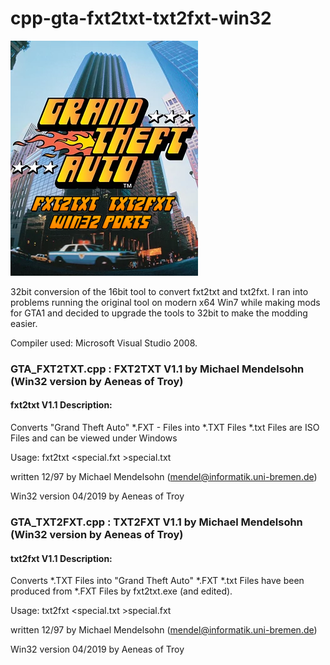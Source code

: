 # cpp-gta-fxt2txt-txt2fxt-win32
![alt text](https://github.com/aeneasoftroy/cpp-gta-fxt2txt-txt2fxt-win32/blob/master/cpp-gta-fxt2txt-txt2fxt-win32.png)


32bit conversion of the 16bit tool to convert fxt2txt and txt2fxt. I ran into problems running the original tool on modern x64 Win7 while making mods for GTA1 and decided to upgrade the tools to 32bit to make the modding easier.

Compiler used: Microsoft Visual Studio 2008.

### GTA_FXT2TXT.cpp : FXT2TXT V1.1 by Michael Mendelsohn (Win32 version by Aeneas of Troy)
#### fxt2txt V1.1 Description:
Converts "Grand Theft Auto" *.FXT - Files into *.TXT Files *.txt Files are ISO Files and can be viewed under Windows

Usage: fxt2txt <special.fxt >special.txt

written 12/97 by Michael Mendelsohn (mendel@informatik.uni-bremen.de)

Win32 version 04/2019 by Aeneas of Troy


### GTA_TXT2FXT.cpp : TXT2FXT V1.1 by Michael Mendelsohn (Win32 version by Aeneas of Troy)
#### txt2fxt V1.1 Description:
Converts *.TXT Files into "Grand Theft Auto" *.FXT *.txt Files have been produced from *.FXT Files by fxt2txt.exe (and edited).

Usage: txt2fxt <special.txt >special.fxt

written 12/97 by Michael Mendelsohn (mendel@informatik.uni-bremen.de)

Win32 version 04/2019 by Aeneas of Troy
